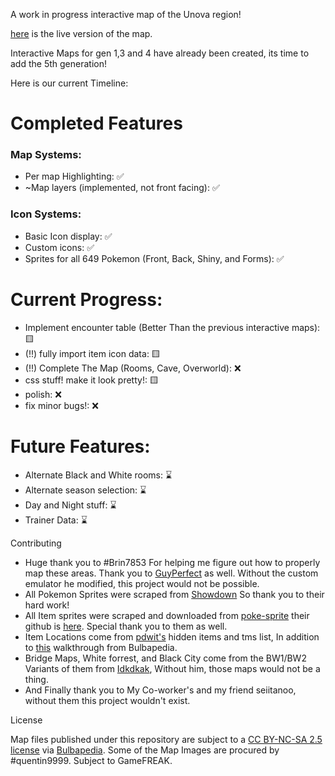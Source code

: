 A work in progress interactive map of the Unova region!

[here](https://seiitanoo.github.io/gen5map/) is the live version of the map.

Interactive Maps for gen 1,3 and 4 have already been created, its time to add the 5th generation!

Here is our current Timeline:
# Completed Features
### Map Systems:
- Per map Highlighting: ✅
- ~Map layers (implemented, not front facing): ✅
  
### Icon Systems:
- Basic Icon display: ✅
- Custom icons: ✅
- Sprites for all 649 Pokemon (Front, Back, Shiny, and Forms): ✅

# Current Progress:
- Implement encounter table (Better Than the previous interactive maps): 🟨
- (!!) fully import item icon data: 🟨
- (!!) Complete The Map (Rooms, Cave, Overworld): ❌
- css stuff! make it look pretty!: 🟨
- polish: ❌
- fix minor bugs!: ❌

# Future Features:
- Alternate Black and White rooms: ⌛
- Alternate season selection: ⌛
- Day and Night stuff: ⌛
- Trainer Data: ⌛


Contributing
- Huge thank you to #Brin7853 For helping me figure out how to properly map these areas. Thank you to [GuyPerfect](https://www.vgmaps.com/forums/index.php?topic=1954.0) as well. Without the custom emulator he modified, this project would not be possible.
- All Pokemon Sprites were scraped from [Showdown](https://play.pokemonshowdown.com/sprites/) So thank you to their hard work!
- All Item sprites were scraped and downloaded from [poke-sprite](https://msikma.github.io/pokesprite/) their github is [here](https://github.com/msikma/pokesprite). Special thank you to them as well.
- Item Locations come from [pdwit's](https://imgur.com/gallery/black-white-2-hidden-items-tms-hms-YOahEnN) hidden items and tms list, In addition to [this](https://bulbapedia.bulbagarden.net/wiki/Walkthrough:Pok%C3%A9mon_Black_2_and_White_2) walkthrough from Bulbapedia.
- Bridge Maps, White forrest, and Black City come from the BW1/BW2 Variants of them from [Idkdkak](https://archives.bulbagarden.net/wiki/User_talk:Idkdkak), Without him, those maps would not be a thing.
- And Finally thank you to My Co-worker's and my friend seiitanoo, without them this project wouldn't exist.

License

Map files published under this repository are subject to a [CC BY-NC-SA 2.5 license](https://creativecommons.org/licenses/by-nc-sa/2.5/) via [Bulbapedia](https://bulbapedia.bulbagarden.net/wiki/Bulbapedia:Copyrights). Some of the Map Images are procured by #quentin9999. Subject to GameFREAK.
